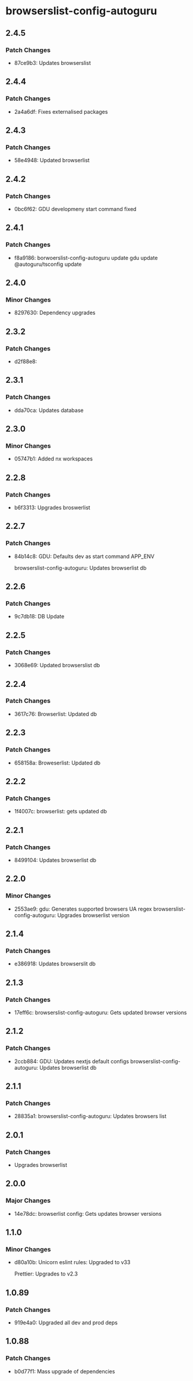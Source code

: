 # browserslist-config-autoguru

## 2.4.5

### Patch Changes

- 87ce9b3: Updates browserslist

## 2.4.4

### Patch Changes

- 2a4a6df: Fixes externalised packages

## 2.4.3

### Patch Changes

- 58e4948: Updated browserlist

## 2.4.2

### Patch Changes

- 0bc6f62: GDU developmeny start command fixed

## 2.4.1

### Patch Changes

- f8a9186: borwoerslist-config-autoguru update gdu update @autoguru/tsconfig
  update

## 2.4.0

### Minor Changes

- 8297630: Dependency upgrades

## 2.3.2

### Patch Changes

- d2f88e8:

## 2.3.1

### Patch Changes

- dda70ca: Updates database

## 2.3.0

### Minor Changes

- 05747b1: Added nx workspaces

## 2.2.8

### Patch Changes

- b6f3313: Upgrades broswerlist

## 2.2.7

### Patch Changes

- 84b14c8: GDU: Defaults dev as start command APP_ENV

    browserslist-config-autoguru: Updates browserlist db

## 2.2.6

### Patch Changes

- 9c7db18: DB Update

## 2.2.5

### Patch Changes

- 3068e69: Updated browserslist db

## 2.2.4

### Patch Changes

- 3617c76: Browserlist: Updated db

## 2.2.3

### Patch Changes

- 658158a: Broweserlist: Updated db

## 2.2.2

### Patch Changes

- 1f4007c: browserlist: gets updated db

## 2.2.1

### Patch Changes

- 8499104: Updates browserlist db

## 2.2.0

### Minor Changes

- 2553ae9: gdu: Generates supported browsers UA regex
  browserslist-config-autoguru: Upgrades browserlist version

## 2.1.4

### Patch Changes

- e386918: Updates browserslit db

## 2.1.3

### Patch Changes

- 17eff6c: browserslist-config-autoguru: Gets updated browser versions

## 2.1.2

### Patch Changes

- 2ccb884: GDU: Updates nextjs default configs browserslist-config-autoguru:
  Updates browserlist db

## 2.1.1

### Patch Changes

- 28835a1: browserslist-config-autoguru: Updates browsers list

## 2.0.1

### Patch Changes

- Upgrades browserlist

## 2.0.0

### Major Changes

- 14e78dc: browserlist config: Gets updates browser versions

## 1.1.0

### Minor Changes

- d80a10b: Unicorn eslint rules: Upgraded to v33

    Prettier: Upgrades to v2.3

## 1.0.89

### Patch Changes

- 919e4a0: Upgraded all dev and prod deps

## 1.0.88

### Patch Changes

- b0d77f1: Mass upgrade of dependencies
